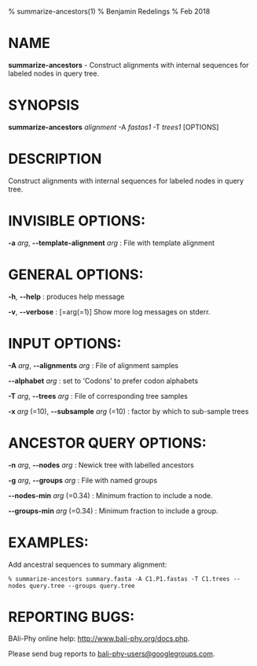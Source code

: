 % summarize-ancestors(1)
% Benjamin Redelings
% Feb 2018

# NAME

**summarize-ancestors** - Construct alignments with internal sequences for labeled nodes in query tree.

# SYNOPSIS

**summarize-ancestors** _alignment_ -A _fastas1_ -T _trees1_ [OPTIONS]

# DESCRIPTION

Construct alignments with internal sequences for labeled nodes in query tree.

# INVISIBLE OPTIONS:
**-a** _arg_, **--template-alignment** _arg_
: File with template alignment


# GENERAL OPTIONS:
**-h**, **--help**
: produces help message

**-v**, **--verbose**
: \[=arg(=1)\]      Show more log messages on stderr.


# INPUT OPTIONS:
**-A** _arg_, **--alignments** _arg_
: File of alignment samples

**--alphabet** _arg_
: set to 'Codons' to prefer codon alphabets

**-T** _arg_, **--trees** _arg_
: File of corresponding tree samples

**-x** _arg_ (=10), **--subsample** _arg_ (=10)
: factor by which to sub-sample trees


# ANCESTOR QUERY OPTIONS:
**-n** _arg_, **--nodes** _arg_
: Newick tree with labelled ancestors

**-g** _arg_, **--groups** _arg_
: File with named groups

**--nodes-min** _arg_ (=0.34)
: Minimum fraction to include a node.

**--groups-min** _arg_ (=0.34)
: Minimum fraction to include a group.


# EXAMPLES:
 
Add ancestral sequences to summary alignment:
```
% summarize-ancestors summary.fasta -A C1.P1.fastas -T C1.trees --nodes query.tree --groups query.tree
```


# REPORTING BUGS:
 BAli-Phy online help: <http://www.bali-phy.org/docs.php>.

Please send bug reports to <bali-phy-users@googlegroups.com>.

